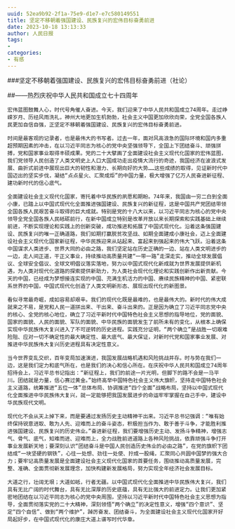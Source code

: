 ```yaml
---
uuid: 52ea9b92-2f1a-75e9-d1e7-e7c580149551
title: 坚定不移朝着强国建设、民族复兴的宏伟目标奋勇前进
date: 2023-10-18 13:13:33
author: 人民日报
tags:
- 
categories:
- 有感
---
```

###坚定不移朝着强国建设、民族复兴的宏伟目标奋勇前进（社论）

##——热烈庆祝中华人民共和国成立七十四周年

	宏伟蓝图鼓舞人心，时代号角催人奋进。今天，我们迎来了中华人民共和国成立74周年。走过峥嵘岁月、历经风雨洗礼，神州大地更加生机勃勃，社会主义中国更加欣欣向荣，全党全国各族人民更加自信自强，正坚定不移朝着强国建设、民族复兴的宏伟目标奋勇前进。
	
	时间是最客观的记录者，也是最伟大的书写者。过去一年，面对风高浪急的国际环境和国内多重超预期因素的冲击，在以习近平同志为核心的党中央坚强领导下，全国上下团结奋斗、顽强拼搏，党和国家事业取得丰硕成果。党的二十大擘画了全面建设社会主义现代化国家的宏伟蓝图，我们党领导人民创造了人类文明史上人口大国成功走出疫情大流行的奇迹，我国经济在波浪式发展、曲折式前进中展现出巨大的韧性和潜力、长期向好的大势……这些成绩的取得，见证新时代中国迈出的坚实步伐，凝结“点点星火、汇聚成炬”的中国力量，极大增强了亿万人民奋进新征程、建功新时代的信心底气。
	
	全面建设社会主义现代化国家，寄托着中华民族的夙愿和期盼。74年来，我国由一穷二白到全面小康，已踏上以中国式现代化全面推进强国建设、民族复兴的新征程，这是中国共产党团结带领全国各族人民艰苦奋斗取得的巨大成就。特别是党的十八大以来，以习近平同志为核心的党中央领导全党全国各族人民砥砺前行，在新中国成立特别是改革开放以来长期探索和实践基础上继续前进，不断实现理论和实践上的创新突破，成功推进和拓展了中国式现代化。沿着这条强国建设、民族复兴的唯一正确道路，我们如期打赢脱贫攻坚战、如期全面建成小康社会，迈上全面建设社会主义现代化国家新征程，中华民族迎来从站起来、富起来到强起来的伟大飞跃。沿着这条中国谋求人类进步、世界大同的必由之路，我们坚定站在历史正确的一边、站在人类文明进步的一边，走人间正道，干正义事业，持续推动高质量共建“一带一路”走深走实，推动全球发展倡议、全球安全倡议、全球文明倡议落实落地，努力以中国式现代化新成就为世界发展提供新机遇，为人类对现代化道路的探索提供新助力，为人类社会现代化理论和实践创新作出新贡献。今天的中国，已经成为梦想接连实现的中国、充满生机活力的中国、赓续民族精神的中国、紧密联系世界的中国，中国式现代化创造了人类文明新形态、展现出现代化的新图景。
	
	看似寻常最奇崛，成如容易却艰辛。我们的现代化既是最难的，也是最伟大的。新时代的伟大成就来之不易，是党和人民一道拼出来、干出来、奋斗出来的。正是因为确立了习近平同志党中央的核心、全党的核心地位，确立了习近平新时代中国特色社会主义思想的指导地位，党的面貌、国家的面貌、人民的面貌、军队的面貌、中华民族的面貌发生了前所未有的变化，从根本上确保实现中华民族伟大复兴进入了不可逆转的历史进程。实践充分证明，“两个确立”是战胜一切艰难险阻、应对一切不确定性的最大确定性、最大底气、最大保证，对新时代党和国家事业发展、对推进中华民族伟大复兴历史进程具有决定性意义。
	
	当今世界变乱交织，百年变局加速演进，我国发展战略机遇和风险挑战并存。时与势在我们一边，这是我们定力和底气所在，也是我们的决心和信心所在。在庆祝中华人民共和国成立74周年招待会上，习近平总书记指出：“新征程上，我们的前途一片光明，但脚下的路不会是一马平川。团结就是力量，信心赛过黄金。”始终高举中国特色社会主义伟大旗帜，坚持走中国特色社会主义道路，统筹推进“五位一体”总体布局、协调推进“四个全面”战略布局，坚持以中国式现代化全面推进中华民族伟大复兴，就一定能够把我国发展进步的命运牢牢掌握在自己手中，建设中华民族现代文明。
	
	现代化不会从天上掉下来，而是要通过发扬历史主动精神干出来。习近平总书记强调：“唯有始终保持锐意进取、敢为人先、迎难而上的奋斗姿态，积极担当作为、敢于善于斗争，才能胜利推进强国建设、民族复兴的历史伟业。”奋进新征程，我们要增强历史主动、发扬斗争精神，增强志气、骨气、底气，知难而进、迎难而上，全力战胜前进道路上各种风险挑战，依靠顽强斗争打开事业发展新天地；要深刻认识“团结奋斗是中国人民创造历史伟业的必由之路”，在党的旗帜下团结成“一块坚硬的钢铁”，心往一处想、劲往一处使、拧成一股绳，汇聚同心共圆中国梦的强大合力；要牢记高质量发展是全面建设社会主义现代化国家的首要任务，围绕推动高质量发展，完整、准确、全面贯彻新发展理念，加快构建新发展格局，努力实现全年经济社会发展目标。
	
	大道之行，壮阔无垠；大道如砥，行者无疆。以中国式现代化全面推进中华民族伟大复兴，我们具有无比广阔的时代舞台，具有无比深厚的历史底蕴，具有无比强大的前进定力。让我们更加紧密地团结在以习近平同志为核心的党中央周围，坚持以习近平新时代中国特色社会主义思想为指导，全面贯彻落实党的二十大精神，深刻领悟“两个确立”的决定性意义，增强“四个意识”、坚定“四个自信”、做到“两个维护”，踔厉奋发、团结奋斗，为全面建设社会主义现代化国家开好局起好步，在中国式现代化的康庄大道上谱写时代华章。